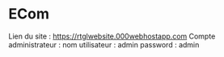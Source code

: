 # ECom
Lien du site : https://rtglwebsite.000webhostapp.com
Compte administrateur : 
nom utilisateur : admin
password : admin
